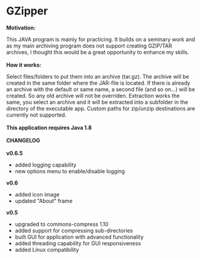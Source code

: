# GZipper

<b>Motivation:</b><br>

This JAVA program is mainly for practicing. It builds on a seminary work and as my main archiving program does not support creating GZIP/TAR archives, I thought this would be a great opportunity to enhance my skills.<br>
<br>
<b>How it works:</b><br>

Select files/folders to put them into an archive (tar.gz). The archive will be created in the same folder where the JAR-file is located. If there is already an archive with the default or same name, a second file (and so on...) will be created. So any old archive will not be overriden. Extraction works the same, you select an archive and it will be extracted into a subfolder in the directory of the executable app. Custom paths for zip/unzip destinations are currently not supported.<br>
<br>
<b>This application requires Java 1.8</b><br>
<br>
<b>CHANGELOG</b><br>
<br>
<b>v0.6.5</b>
<ul>
<li>added logging capability</li>
<li>new options menu to enable/disable logging</li>
</ul>
<b>v0.6</b>
<ul>
<li>added icon image</li>
<li>updated "About" frame</li>
</ul>
<b>v0.5</b>
<ul>
<li>upgraded to commons-compress 1.10<br></li>
<li>added support for compressing sub-directories<br></li>
<li>built GUI for application with advanced functionality<br></li>
<li>added threading capability for GUI responsiveness<br></li>
<li>added Linux compatibility<br></li>
</ul>
